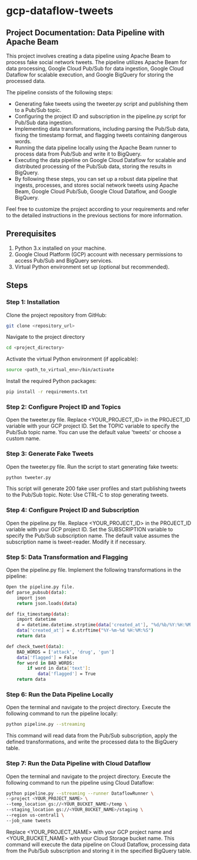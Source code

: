 # gcp-dataflow-tweets

## Project Documentation: Data Pipeline with Apache Beam
This project involves creating a data pipeline using Apache Beam to process fake social network tweets. The pipeline utilizes Apache Beam for data processing, Google Cloud Pub/Sub for data ingestion, Google Cloud Dataflow for scalable execution, and Google BigQuery for storing the processed data.

The pipeline consists of the following steps:

- Generating fake tweets using the tweeter.py script and publishing them to a Pub/Sub topic.
- Configuring the project ID and subscription in the pipeline.py script for Pub/Sub data ingestion.
- Implementing data transformations, including parsing the Pub/Sub data, fixing the timestamp format, and flagging tweets containing dangerous words.
- Running the data pipeline locally using the Apache Beam runner to process data from Pub/Sub and write it to BigQuery.
- Executing the data pipeline on Google Cloud Dataflow for scalable and distributed processing of the Pub/Sub data, storing the results in BigQuery.
- By following these steps, you can set up a robust data pipeline that ingests, processes, and stores social network tweets using Apache Beam, Google Cloud Pub/Sub, Google Cloud Dataflow, and Google BigQuery.

Feel free to customize the project according to your requirements and refer to the detailed instructions in the previous sections for more information.


## Prerequisites
1. Python 3.x installed on your machine.
2. Google Cloud Platform (GCP) account with necessary permissions to access Pub/Sub and BigQuery services.
3. Virtual Python environment set up (optional but recommended).


## Steps
### Step 1: Installation
Clone the project repository from GitHub:

```sh
git clone <repository_url>
```
Navigate to the project directory
```sh
cd <project_directory>
```
Activate the virtual Python environment (if applicable):

```sh
source <path_to_virtual_env>/bin/activate
```

Install the required Python packages:

```sh
pip install -r requirements.txt
```

### Step 2: Configure Project ID and Topics
Open the tweeter.py file.
Replace <YOUR_PROJECT_ID> in the PROJECT_ID variable with your GCP project ID.
Set the TOPIC variable to specify the Pub/Sub topic name. You can use the default value 'tweets' or choose a custom name.


### Step 3: Generate Fake Tweets
Open the tweeter.py file.
Run the script to start generating fake tweets:
```sh
python tweeter.py
```

This script will generate 200 fake user profiles and start publishing tweets to the Pub/Sub topic.
Note: Use CTRL-C to stop generating tweets.

### Step 4: Configure Project ID and Subscription
Open the pipeline.py file.
Replace <YOUR_PROJECT_ID> in the PROJECT_ID variable with your GCP project ID.
Set the SUBSCRIPTION variable to specify the Pub/Sub subscription name. The default value assumes the subscription name is tweet-reader. Modify it if necessary.

### Step 5: Data Transformation and Flagging
Open the pipeline.py file.
Implement the following transformations in the pipeline:

```sh
Open the pipeline.py file.
def parse_pubsub(data):
    import json
    return json.loads(data)

def fix_timestamp(data):
    import datetime
    d = datetime.datetime.strptime(data['created_at'], "%d/%b/%Y:%H:%M:%S")
    data['created_at'] = d.strftime("%Y-%m-%d %H:%M:%S")
    return data

def check_tweet(data):
    BAD_WORDS = ['attack', 'drug', 'gun']
    data['flagged'] = False
    for word in BAD_WORDS:
        if word in data['text']:
            data['flagged'] = True
    return data
```

### Step 6: Run the Data Pipeline Locally
Open the terminal and navigate to the project directory.
Execute the following command to run the pipeline locally:

```sh
python pipeline.py --streaming
```
This command will read data from the Pub/Sub subscription, apply the defined transformations, and write the processed data to the BigQuery table.

### Step 7: Run the Data Pipeline with Cloud Dataflow
Open the terminal and navigate to the project directory.
Execute the following command to run the pipeline using Cloud Dataflow:

```sh
python pipeline.py --streaming --runner DataflowRunner \
--project <YOUR_PROJECT_NAME> \
--temp_location gs://<YOUR_BUCKET_NAME>/temp \
--staging_location gs://<YOUR_BUCKET_NAME>/staging \
--region us-central1 \
--job_name tweets
```

Replace <YOUR_PROJECT_NAME> with your GCP project name and <YOUR_BUCKET_NAME> with your Cloud Storage bucket name.
This command will execute the data pipeline on Cloud Dataflow, processing data from the Pub/Sub subscription and storing it in the specified BigQuery table.
